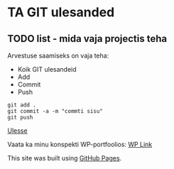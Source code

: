 # TA GIT ulesanded
<a name="readme-top"></a>
## TODO list - mida vaja projectis teha
Arvestuse saamiseks on vaja teha:
* Koik GIT ulesandeid
* Add
* Commit
* Push
```
git add .
git commit -a -m "commti sisu"
git push
```

<a href="#readme-top">Ulesse</a>

Vaata ka minu konspekti WP-portfoolios:
<a href="https://zhan-gabrielgerke24.thkit.ee/wp/" target="_blank">WP Link</a>

This site was built using [GitHub Pages](https://pages.github.com/).
